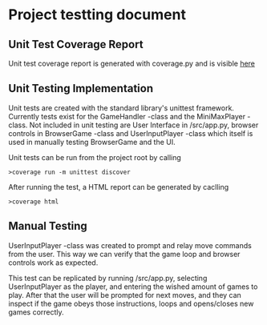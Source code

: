 # Project testting document

## Unit Test Coverage Report

Unit test coverage report is generated with coverage.py and is visible [here](https://viljamilatvala.github.io/2048-algorithms/documentation/coverage_report/index.html)

## Unit Testing Implementation

Unit tests are created with the standard library's unittest framework. Currently tests exist for the GameHandler -class and the MiniMaxPlayer -class. Not included in unit testing are User Interface in /src/app.py, browser controls in BrowserGame -class and UserInputPlayer -class which itself is used in manually testing BrowserGame and the UI.

Unit tests can be run from the project root by calling

```
>coverage run -m unittest discover
```

After running the test, a HTML report can be generated by caclling

```
>coverage html
```

## Manual Testing

UserInputPlayer -class was created to prompt and relay move commands from the user. This way we can verify that the game loop and browser controls work as expected.

This test can be replicated by running /src/app.py, selecting UserInputPlayer as the player, and entering the wished amount of games to play. After that the user will be prompted for next moves, and they can inspect if the game obeys those instructions, loops and opens/closes new games correctly.
